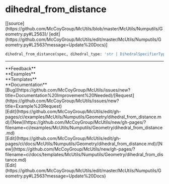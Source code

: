 # <a id="McUtils.Numputils.Geometry.dihedral_from_distance">dihedral_from_distance</a>
<div class="docs-source-link" markdown="1">
[[source](https://github.com/McCoyGroup/McUtils/blob/master/McUtils/Numputils/Geometry.py#L2563)/
[edit](https://github.com/McCoyGroup/McUtils/edit/master/McUtils/Numputils/Geometry.py#L2563?message=Update%20Docs)]
</div>

```python
dihedral_from_distance(spec, dihedral_type: 'str | DihedralSpecifierType', order=None, use_cos=False, **deriv_kwargs) -> 'float | np.ndarray': 
```













---


<div markdown="1" class="text-secondary">
<div class="container">
  <div class="row">
   <div class="col" markdown="1">
**Feedback**   
</div>
   <div class="col" markdown="1">
**Examples**   
</div>
   <div class="col" markdown="1">
**Templates**   
</div>
   <div class="col" markdown="1">
**Documentation**   
</div>
   <div class="col" markdown="1">
   
</div>
   <div class="col" markdown="1">
   
</div>
   <div class="col" markdown="1">
   
</div>
</div>
  <div class="row">
   <div class="col" markdown="1">
[Bug](https://github.com/McCoyGroup/McUtils/issues/new?title=Documentation%20Improvement%20Needed)/[Request](https://github.com/McCoyGroup/McUtils/issues/new?title=Example%20Request)   
</div>
   <div class="col" markdown="1">
[Edit](https://github.com/McCoyGroup/McUtils/edit/gh-pages/ci/examples/McUtils/Numputils/Geometry/dihedral_from_distance.md)/[New](https://github.com/McCoyGroup/McUtils/new/gh-pages/?filename=ci/examples/McUtils/Numputils/Geometry/dihedral_from_distance.md)   
</div>
   <div class="col" markdown="1">
[Edit](https://github.com/McCoyGroup/McUtils/edit/gh-pages/ci/docs/McUtils/Numputils/Geometry/dihedral_from_distance.md)/[New](https://github.com/McCoyGroup/McUtils/new/gh-pages/?filename=ci/docs/templates/McUtils/Numputils/Geometry/dihedral_from_distance.md)   
</div>
   <div class="col" markdown="1">
[Edit](https://github.com/McCoyGroup/McUtils/edit/master/McUtils/Numputils/Geometry.py#L2563?message=Update%20Docs)   
</div>
   <div class="col" markdown="1">
   
</div>
   <div class="col" markdown="1">
   
</div>
   <div class="col" markdown="1">
   
</div>
</div>
</div>
</div>